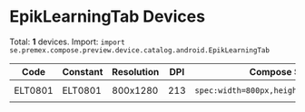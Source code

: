 # EpikLearningTab Devices

Total: **1** devices. Import: `import se.premex.compose.preview.device.catalog.android.EpikLearningTab`

| Code | Constant | Resolution | DPI | Compose Spec | Preview Usage |
|------|----------|------------|-----|-------------|---------------|
| ELT0801 | ELT0801 | 800x1280 | 213 | `spec:width=800px,height=1280px,dpi=213` | `@Preview(device = EpikLearningTab.ELT0801)` |

<!-- Generated automatically. Do not edit manually. -->
